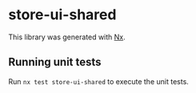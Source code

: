 # store-ui-shared

This library was generated with [Nx](https://nx.dev).


## Running unit tests

Run `nx test store-ui-shared` to execute the unit tests.

